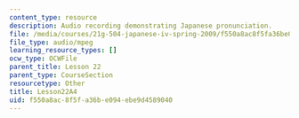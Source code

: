 ```yaml
---
content_type: resource
description: Audio recording demonstrating Japanese pronunciation.
file: /media/courses/21g-504-japanese-iv-spring-2009/f550a8ac8f5fa36be094ebe9d4589040_Lesson22A4.mp3
file_type: audio/mpeg
learning_resource_types: []
ocw_type: OCWFile
parent_title: Lesson 22
parent_type: CourseSection
resourcetype: Other
title: Lesson22A4
uid: f550a8ac-8f5f-a36b-e094-ebe9d4589040
---
```

